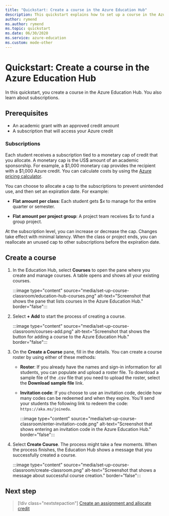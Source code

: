```yaml
---
title: "Quickstart: Create a course in the Azure Education Hub"
description: This quickstart explains how to set up a course in the Azure Education Hub.
author: rymend
ms.author: rymend
ms.topic: quickstart
ms.date: 06/30/2020
ms.service: azure-education
ms.custom: mode-other
---
```


# Quickstart: Create a course in the Azure Education Hub

In this quickstart, you create a course in the Azure Education Hub. You also learn about subscriptions.

## Prerequisites

- An academic grant with an approved credit amount
- A subscription that will access your Azure credit

### Subscriptions

Each student receives a subscription tied to a monetary cap of credit that you allocate. A monetary cap is the US$ amount of an academic sponsorship. For example, a $1,000 monetary cap provides the recipient with a $1,000 Azure credit. You can calculate costs by using the [Azure pricing calculator](https://azure.microsoft.com/pricing/calculator/).

You can choose to allocate a cap to the subscriptions to prevent
unintended use, and then set an expiration date. For example:

- **Flat amount per class**: Each student gets $*x* to manage for the entire quarter or semester.

- **Flat amount per project group**: A project team receives $*x* to fund a group project.

At the subscription level, you can increase or decrease the cap. Changes take effect with minimal latency. When the class or project ends, you can reallocate an unused cap to other subscriptions before the expiration date.

## Create a course

1. In the Education Hub, select **Courses** to open the pane where you create and manage courses. A table opens and shows all your existing courses.

    :::image type="content" source="media/set-up-course-classroom/education-hub-courses.png" alt-text="Screenshot that shows the pane that lists courses in the Azure Education Hub." border="false":::

1. Select **+ Add** to start the process of creating a course.

    :::image type="content" source="media/set-up-course-classroom/courses-add.png" alt-text="Screenshot that shows the button for adding a course to the Azure Education Hub." border="false":::

1. On the **Create a Course** pane, fill in the details. You can create a course roster by using either of these methods:

    - **Roster**: If you already have the names and sign-in information for all students, you can populate and upload a roster file. To download a sample file of the .csv file that you need to upload the roster, select the **Download sample file** link.
    - **Invitation code**: If you choose to use an invitation code, decide how many codes can be redeemed and when they expire. You'll send your students the following link to redeem the code: `https://aka.ms/joinedu`.

      :::image type="content" source="media/set-up-course-classroom/enter-invitation-code.png" alt-text="Screenshot that shows entering an invitation code in the Azure Education Hub." border="false":::

1. Select **Create Course**. The process might take a few moments. When the process finishes, the Education Hub shows a message that you successfully created a course.

   :::image type="content" source="media/set-up-course-classroom/create-classroom.png" alt-text="Screenshot that shows a message about successful course creation." border="false":::

## Next step

> [!div class="nextstepaction"]
> [Create an assignment and allocate credit](create-assignment-allocate-credit.md)
